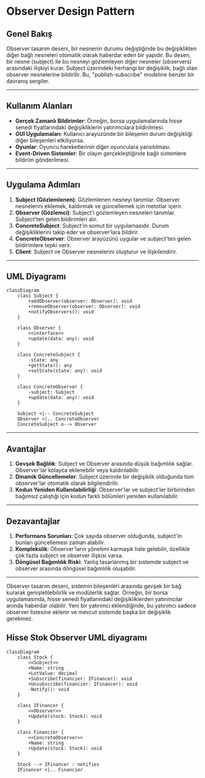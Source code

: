 # Observer Design Pattern

## **Genel Bakış**
Observer tasarım deseni, bir nesnenin durumu değiştiğinde bu değişiklikten diğer bağlı nesneleri otomatik olarak haberdar eden bir yapıdır. Bu desen, bir nesne (subject) ile bu nesneyi gözlemleyen diğer nesneler (observers) arasındaki ilişkiyi kurar. Subject üzerindeki herhangi bir değişiklik, bağlı olan observer nesnelerine bildirilir. Bu, "publish-subscribe" modeline benzer bir davranış sergiler.

---

## **Kullanım Alanları**
- **Gerçek Zamanlı Bildirimler**: Örneğin, borsa uygulamalarında hisse senedi fiyatlarındaki değişikliklerin yatırımcılara bildirilmesi.
- **GUI Uygulamaları**: Kullanıcı arayüzünde bir bileşenin durum değişikliği diğer bileşenleri etkiliyorsa.
- **Oyunlar**: Oyuncu hareketlerinin diğer oyunculara yansıtılması.
- **Event-Driven Sistemler**: Bir olayın gerçekleştiğinde bağlı sistemlere bildirim gönderilmesi.

---

## **Uygulama Adımları**
1. **Subject (Gözlemlenen)**: Gözlemlenen nesneyi tanımlar. Observer nesnelerini eklemek, kaldırmak ve güncellemek için metotlar içerir.
2. **Observer (Gözlemci)**: Subject'i gözlemleyen nesneleri tanımlar. Subject'ten gelen bildirimleri alır.
3. **ConcreteSubject**: Subject'in somut bir uygulamasıdır. Durum değişikliklerini takip eder ve observer'lara bildirir.
4. **ConcreteObserver**: Observer arayüzünü uygular ve subject'ten gelen bildirimlere tepki verir.
5. **Client**: Subject ve Observer nesnelerini oluşturur ve ilişkilendirir.

---

## **UML Diyagramı**

```mermaid
classDiagram
    class Subject {
        +addObserver(observer: Observer): void
        +removeObserver(observer: Observer): void
        +notifyObservers(): void
    }

    class Observer {
        <<interface>>
        +update(data: any): void
    }

    class ConcreteSubject {
        -state: any
        +getState(): any
        +setState(state: any): void
    }

    class ConcreteObserver {
        -subject: Subject
        +update(data: any): void
    }

    Subject <|-- ConcreteSubject
    Observer <|.. ConcreteObserver
    ConcreteSubject o--> Observer
```

---

## **Avantajlar**
1. **Gevşek Bağlılık**: Subject ve Observer arasında düşük bağımlılık sağlar. Observer'lar kolayca eklenebilir veya kaldırılabilir.
2. **Dinamik Güncellemeler**: Subject üzerinde bir değişiklik olduğunda tüm observer'lar otomatik olarak bilgilendirilir.
3. **Kodun Yeniden Kullanılabilirliği**: Observer'lar ve subject'ler birbirinden bağımsız çalıştığı için kodun farklı bölümleri yeniden kullanılabilir.

---

## **Dezavantajlar**
1. **Performans Sorunları**: Çok sayıda observer olduğunda, subject'in bunları güncellemesi zaman alabilir.
2. **Komplekslik**: Observer'ların yönetimi karmaşık hale gelebilir, özellikle çok fazla subject ve observer ilişkisi varsa.
3. **Döngüsel Bağımlılık Riski**: Yanlış tasarlanmış bir sistemde subject ve observer arasında döngüsel bağımlılık oluşabilir.

---

Observer tasarım deseni, sistemin bileşenleri arasında gevşek bir bağ kurarak genişletilebilirlik ve modülerlik sağlar. Örneğin, bir borsa uygulamasında, hisse senedi fiyatlarındaki değişikliklerden yatırımcılar anında haberdar olabilir. Yeni bir yatırımcı eklendiğinde, bu yatırımcı sadece observer listesine eklenir ve mevcut sistemde başka bir değişiklik gerekmez.
## Hisse Stok Observer UML diyagramı
```mermaid
classDiagram
    class Stock {
        <<Subject>>
        +Name: string
        +LotValue: decimal
        +Subscribe(financier: IFinancer): void
        +Unsubscribe(financier: IFinancer): void
        -Notify(): void
    }

    class IFinancer {
        <<Observer>>
        +Update(stock: Stock): void
    }

    class Financier {
        <<ConcreteObserver>>
        +Name: string
        +Update(stock: Stock): void
    }

    Stock --> IFinancer : notifies
    IFinancer <|.. Financier
```
